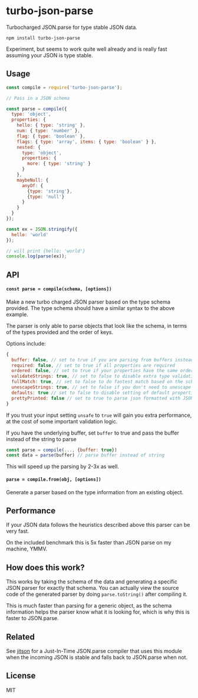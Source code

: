 # turbo-json-parse

Turbocharged JSON.parse for type stable JSON data.

```
npm install turbo-json-parse
```

Experiment, but seems to work quite well already
and is really fast assuming your JSON is type stable.

## Usage

```js
const compile = require('turbo-json-parse');

// Pass in a JSON schema

const parse = compile({
  type: 'object',
  properties: {
    hello: { type: 'string' },
    num: { type: 'number' },
    flag: { type: 'boolean' },
    flags: { type: 'array', items: { type: 'boolean' } },
    nested: {
      type: 'object',
      properties: {
        more: { type: 'string' }
      }
    },
    maybeNull: {
      anyOf: {
        {type: 'string'},
        {type: 'null'}
      }
    }
  }
});

const ex = JSON.stringify({
  hello: 'world'
});

// will print {hello: 'world'}
console.log(parse(ex));
```

## API

#### `const parse = compile(schema, [options])`

Make a new turbo charged JSON parser based on the type schema provided.
The type schema should have a similar syntax to the above example.

The parser is only able to parse objects that look like the schema,
in terms of the types provided and the order of keys.

Options include:

```js
{
  buffer: false, // set to true if you are parsing from buffers instead of strings
  required: false, // set to true if all properties are required
  ordered: false, // set to true if your properties have the same order always
  validateStrings: true, // set to false to disable extra type validation
  fullMatch: true, // set to false to do fastest match based on the schema (unsafe!)
  unescapeStrings: true, // set to false if you don't need to unescape \ chars
  defaults: true // set to false to disable setting of default properties
  prettyPrinted: false // set to true to parse json formatted with JSON.stringify(x, null, 2)
}
```

If you trust your input setting `unsafe` to `true` will gain you extra performance, at the cost of some important validation logic.

If you have the underlying buffer, set `buffer` to true and pass the buffer instead of the string to parse

```js
const parse = compile(..., {buffer: true})
const data = parse(buffer) // parse buffer instead of string
```

This will speed up the parsing by 2-3x as well.

#### `parse = compile.from(obj, [options])`

Generate a parser based on the type information from an existing object.

## Performance

If your JSON data follows the heuristics described above this parser can be very fast.

On the included benchmark this is 5x faster than JSON parse on my machine, YMMV.

## How does this work?

This works by taking the schema of the data and generating a specific JSON parser for exactly that schema.
You can actually view the source code of the generated parser by doing `parse.toString()` after compiling it.

This is much faster than parsing for a generic object, as the schema information helps the parser know what
it is looking for, which is why this is faster to JSON.parse.

## Related

See [jitson](https://github.com/mafintosh/jitson) for a Just-In-Time JSON.parse compiler
that uses this module when the incoming JSON is stable and falls back to JSON.parse when not.

## License

MIT
